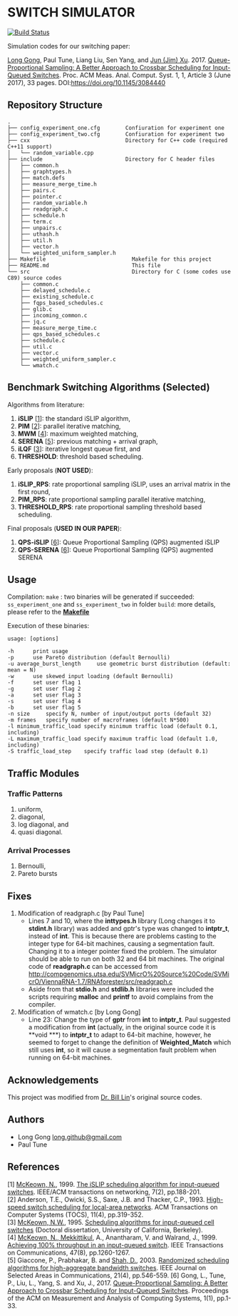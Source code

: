 # SWITCH SIMULATOR

[![Build Status](https://travis-ci.org/long-gong/switch-simulator.svg?branch=master)](https://travis-ci.org/long-gong/switch-simulator)

Simulation codes for our switching paper:

[Long Gong](https://lgong30.github.io/), Paul Tune, Liang Liu, Sen Yang, and [Jun (Jim) Xu](https://www.cc.gatech.edu/home/jx/). 2017. [Queue-Proportional Sampling: A Better Approach to Crossbar Scheduling for Input-Queued Switches](https://www.cc.gatech.edu/home/jx/reprints/Gong%20et%20al.%20-%202017%20-%20Queue-Proportional%20Sampling%20A%20Better%20Approach%20to%20.pdf). Proc. ACM Meas. Anal. Comput. Syst. 1, 1, Article 3 (June 2017), 33 pages. DOI:https://doi.org/10.1145/3084440
  
## Repository Structure

    .
    ├── config_experiment_one.cfg        Confiuration for experiment one
    ├── config_experiment_two.cfg        Confiuration for experiment two  
    ├── cxx                              Directory for C++ code (required C++11 support)
    │   └── random_variable.cpp             
    ├── include                          Directory for C header files
    │   ├── common.h
    │   ├── graphtypes.h
    │   ├── match.defs
    │   ├── measure_merge_time.h
    │   ├── pairs.c
    │   ├── pointer.c
    │   ├── random_variable.h
    │   ├── readgraph.c
    │   ├── schedule.h
    │   ├── term.c
    │   ├── unpairs.c
    │   ├── uthash.h
    │   ├── util.h
    │   ├── vector.h
    │   └── weighted_uniform_sampler.h
    ├── Makefile                           Makefile for this project
    ├── README.md                          This file
    └── src                                Directory for C (some codes use C89) source codes
        ├── common.c
        ├── delayed_schedule.c              
        ├── existing_schedule.c
        ├── fqps_based_schedules.c
        ├── glib.c
        ├── incoming_common.c
        ├── jq.c
        ├── measure_merge_time.c
        ├── qps_based_schedules.c
        ├── schedule.c
        ├── util.c
        ├── vector.c
        ├── weighted_uniform_sampler.c
        └── wmatch.c

## Benchmark Switching Algorithms (Selected)

Algorithms from literature:

1. **iSLIP** [[1](#1)]: the standard iSLIP algorithm,
2. **PIM** [[2](#2)]: parallel iterative matching,
3. **MWM** [[4](#4)]: maximum weighted matching,
4. **SERENA** [[5](#5)]: previous matching + arrival graph,
5. **iLQF** [[3](#3)]: iterative longest queue first, and
6. **THRESHOLD**: threshold based scheduling.

Early proposals (**NOT USED**):

1. **iSLIP_RPS**: rate proportional sampling iSLIP, uses an arrival matrix in the first round,
2. **PIM_RPS**: rate proportional sampling parallel iterative matching,
3. **THRESHOLD_RPS**: rate proportional sampling threshold based scheduling.

Final proposals (**USED IN OUR PAPER**):

1. **QPS-iSLIP** [[6](#6)]: Queue Proportional Sampling (QPS) augmented iSLIP
2. **QPS-SERENA** [[6](#7)]: Queue Proportional Sampling (QPS) augmented SERENA

## Usage

Compilation: `make` : two binaries will be generated if succeeded: `ss_experiment_one` and `ss_experiment_two` in folder `build`: more details, please refer to the [**Makefile**](./Makefile)

Execution of these binaries:

    usage: [options]

    -h		print usage
    -p		use Pareto distribution (default Bernoulli)
    -u average_burst_length		use geometric burst distribution (default: mean = N)
    -w		use skewed input loading (default Bernoulli)
    -f		set user flag 1
    -g		set user flag 2
    -a		set user flag 3
    -s		set user flag 4
    -b		set user flag 5
    -n size		specify N, number of input/output ports (default 32)
    -m frames	specify number of macroframes (default N*500)
    -l minimum_traffic_load	specify minimum traffic load (default 0.1, including)
    -L maximum_traffic_load	specify maximum traffic load (default 1.0, including)
    -S traffic_load_step	specify traffic load step (default 0.1)

## Traffic Modules

### Traffic Patterns

1. uniform,
2. diagonal,
3. log diagonal, and
4. quasi diagonal.

### Arrival Processes

1. Bernoulli,
2. Pareto bursts

## Fixes

1. Modification of readgraph.c [by Paul Tune]
   + Lines 7 and 10, where the **inttypes.h** library (Long changes it to **stdint.h** library) was added and gptr's type was changed to **intptr_t**, instead of **int**. This is because there are problems casting to the integer type for 64-bit machines, causing a segmentation fault. Changing it to a integer pointer fixed the problem. The simulator should be able to run on both 32 and 64 bit machines. The original code of **readgraph.c** can be accessed from http://compgenomics.utsa.edu/SVMicrO%20Source%20Code/SVMicrO/ViennaRNA-1.7/RNAforester/src/readgraph.c
   + Aside from that **stdio.h** and **stdlib.h** libraries were included the scripts requiring **malloc** and **printf** to avoid complains from the compiler. 
2. Modification of wmatch.c [by Long Gong]
   + Line 23: Change the type of **gptr** from **int** to **intptr_t**. Paul suggested a modification from **int** (actually, in the original source code it is **void ***) to **intptr_t** to adapt to 64-bit machine, however, he seemed to forget to change the definition of **Weighted_Match** which still uses **int**, so it will cause a segmentation fault problem when running on 64-bit machines. 

## Acknowledgements

This project was modified from [Dr. Bill Lin](http://cwcserv.ucsd.edu/~billlin/)'s original source codes.

## Authors

+ Long Gong long.github@gmail.com
+ Paul Tune

## References

[<a id="1">1</a>] [McKeown, N.](http://yuba.stanford.edu/~nickm/), 1999. [The iSLIP scheduling algorithm for input-queued switches](https://www.cs.rutgers.edu/~sn624/552-F18/papers/islip.pdf). IEEE/ACM transactions on networking, 7(2), pp.188-201.  
[<a id="2">2</a>] Anderson, T.E., Owicki, S.S., Saxe, J.B. and Thacker, C.P., 1993. [High-speed switch scheduling for local-area networks](https://dl.acm.org/doi/abs/10.1145/161541.161736). ACM Transactions on Computer Systems (TOCS), 11(4), pp.319-352.  
[<a id="3">3</a>] [McKeown, N.W.](http://yuba.stanford.edu/~nickm/), 1995. [Scheduling algorithms for input-queued cell switches](http://yuba.stanford.edu/~nickm/papers/nickMcKeown_thesis.pdf) (Doctoral dissertation, University of California, Berkeley).  
[<a id="4">4</a>] [McKeown, N., Mekkittikul](http://yuba.stanford.edu/~nickm/), A., Anantharam, V. and Walrand, J., 1999. [Achieving 100% throughput in an input-queued switch](http://yuba.stanford.edu/~nickm/papers/IEEE_COMM_V3.pdf). IEEE Transactions on Communications, 47(8), pp.1260-1267.  
[<a id="5">5</a>] Giaccone, P., Prabhakar, B. and [Shah, D.](https://devavrat.mit.edu/), 2003. [Randomized scheduling algorithms for high-aggregate bandwidth switches](https://ieeexplore.ieee.org/document/1197700). IEEE Journal on Selected Areas in Communications, 21(4), pp.546-559.
[<a id="6">6</a>] Gong, L., Tune, P., Liu, L., Yang, S. and Xu, J., 2017. [Queue-Proportional Sampling: A Better Approach to Crossbar Scheduling for Input-Queued Switches](https://www.cc.gatech.edu/home/jx/reprints/Gong%20et%20al.%20-%202017%20-%20Queue-Proportional%20Sampling%20A%20Better%20Approach%20to%20.pdf). Proceedings of the ACM on Measurement and Analysis of Computing Systems, 1(1), pp.1-33.
